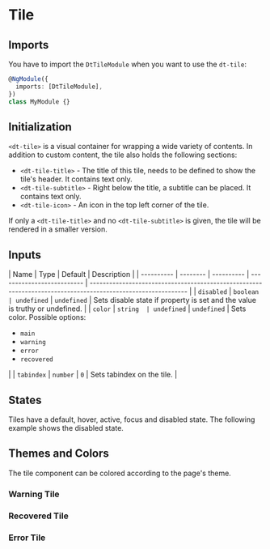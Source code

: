 # Tile

<ba-ux-snippet name="tile-intro"></ba-ux-snippet>

<ba-live-example name="DtExampleTileDefault"></ba-live-example>

## Imports

You have to import the `DtTileModule` when you want to use the `dt-tile`:

```typescript
@NgModule({
  imports: [DtTileModule],
})
class MyModule {}
```

## Initialization

`<dt-tile>` is a visual container for wrapping a wide variety of contents. In
addition to custom content, the tile also holds the following sections:

- `<dt-tile-title>` - The title of this tile, needs to be defined to show the
  tile's header. It contains text only.
- `<dt-tile-subtitle>` - Right below the title, a subtitle can be placed. It
  contains text only.
- `<dt-tile-icon>` - An icon in the top left corner of the tile.

If only a `<dt-tile-title>` and no `<dt-tile-subtitle>` is given, the tile will
be rendered in a smaller version.

<ba-live-example name="DtExampleTileSmall"></ba-live-example>

## Inputs

| Name       | Type     | Default    | Description                |
| ---------- | -------- | ---------- | -------------------------- | ------------------------------------------------------------------------------------------------------------ |
| `disabled` | `boolean | undefined` | `undefined`                | Sets disable state if property is set and the value is truthy or undefined.                                  |
| `color`    | `string  | undefined` | `undefined`                | Sets color. Possible options: <ul><li>`main`</li><li>`warning`</li><li>`error`</li><li>`recovered`</li></ul> |
| `tabindex` | `number` | `0`        | Sets tabindex on the tile. |

## States

Tiles have a default, hover, active, focus and disabled state. The following
example shows the disabled state.

<ba-live-example name="DtExampleTileDisabled"></ba-live-example>

## Themes and Colors

The tile component can be colored according to the page's theme.

<ba-live-example name="DtExampleTileMain"></ba-live-example>

### Warning Tile

<ba-live-example name="DtExampleTileWarning"></ba-live-example>

### Recovered Tile

<ba-live-example name="DtExampleTileRecovered"></ba-live-example>

### Error Tile

<ba-live-example name="DtExampleTileError"></ba-live-example>
